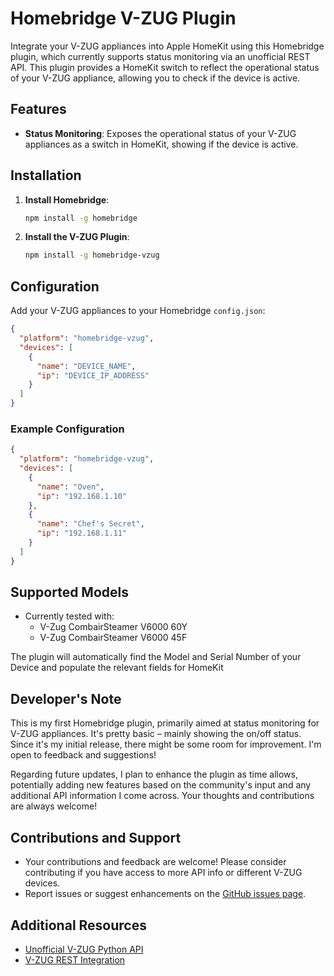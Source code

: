 # Homebridge V-ZUG Plugin

Integrate your V-ZUG appliances into Apple HomeKit using this Homebridge plugin, which currently supports status monitoring via an unofficial REST API. This plugin provides a HomeKit switch to reflect the operational status of your V-ZUG appliance, allowing you to check if the device is active.


## Features

- **Status Monitoring**: Exposes the operational status of your V-ZUG appliances as a switch in HomeKit, showing if the device is active.

## Installation

1. **Install Homebridge**:
   ```bash
   npm install -g homebridge
   ```
2. **Install the V-ZUG Plugin**:
   ```bash
   npm install -g homebridge-vzug
   ```

## Configuration

Add your V-ZUG appliances to your Homebridge `config.json`:

```json
{
  "platform": "homebridge-vzug",
  "devices": [
    {
      "name": "DEVICE_NAME",
      "ip": "DEVICE_IP_ADDRESS"
    }
  ]
}
```

### Example Configuration

```json
{
  "platform": "homebridge-vzug",
  "devices": [
    {
      "name": "Oven",
      "ip": "192.168.1.10"
    },
    {
      "name": "Chef's Secret",
      "ip": "192.168.1.11"
    }
  ]
}
```


## Supported Models

- Currently tested with:
  - V-Zug CombairSteamer V6000 60Y
  - V-Zug CombairSteamer V6000 45F

The plugin will automatically find the Model and Serial Number of your Device and populate the relevant fields for HomeKit

## Developer's Note

This is my first Homebridge plugin, primarily aimed at status monitoring for V-ZUG appliances. It's pretty basic – mainly showing the on/off status. Since it's my initial release, there might be some room for improvement. I'm open to feedback and suggestions!

Regarding future updates, I plan to enhance the plugin as time allows, potentially adding new features based on the community's input and any additional API information I come across. Your thoughts and contributions are always welcome!


## Contributions and Support

- Your contributions and feedback are welcome! Please consider contributing if you have access to more API info or different V-ZUG devices.
- Report issues or suggest enhancements on the [GitHub issues page](https://github.com/rtuszik/homebridge-vzug/issues).

## Additional Resources

- [Unofficial V-ZUG Python API](https://github.com/mico-micic/vzug-api)
- [V-ZUG REST Integration](https://gist.github.com/MoritzBuetzer/6441d4045f989ef57aed915250bb4020)
